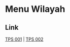 # Menu Wilayah

## Link

[TPS 001](https://github.com/gigit-pemilu/pemilu-2024-62-kalimantan-tengah/tree/main/pilpres/hitung-suara/sub/62-kalimantan-tengah/sub/04-barito-selatan/sub/04-dusun-utara/sub/2017-rampa-mea/sub/001-tps)
 | 
[TPS 002](https://github.com/gigit-pemilu/pemilu-2024-62-kalimantan-tengah/tree/main/pilpres/hitung-suara/sub/62-kalimantan-tengah/sub/04-barito-selatan/sub/04-dusun-utara/sub/2017-rampa-mea/sub/002-tps)

